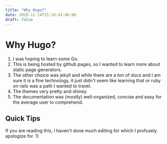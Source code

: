 ```yaml
---
title: "Why Hugo?"
date: 2020-12-14T15:18:41-06:00
draft: false
---
```

# Why Hugo?

1) I was hoping to learn some Go.
2) This is being hosted by github pages, so I wanted to learn more about static page generators.
3) The other choice was jekyll and while there are a ton of docs and I am sure it is a fine technology, it just didn't seem like learning that or ruby on rails was a path I wanted to travel.
4) The themes very pretty and shiney.
5) The documentation was (mostly) well-organized, concise and easy for the average user to comprehend.

## Quick Tips
If you are reading this, I haven't done much editing for which I profusely apologize for. 
1) 


